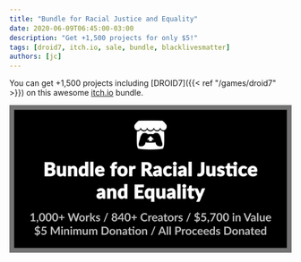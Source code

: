 ```yaml
---
title: "Bundle for Racial Justice and Equality"
date: 2020-06-09T06:45:00-03:00
description: "Get +1,500 projects for only $5!"
tags: [droid7, itch.io, sale, bundle, blacklivesmatter]
authors: [jc]
---
```


You can get +1,500 projects including [DROID7]({{< ref "/games/droid7" >}}) on this awesome [itch.io](https://poopbits.itch.io) bundle.

[![Bundle](bundle.png)](https://itch.io/b/520/bundle-for-racial-justice-and-equality)
